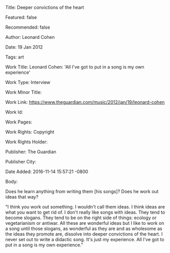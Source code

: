 Title: Deeper convictions of the heart

Featured: false

Recommended: false

Author: Leonard Cohen

Date: 19 Jan 2012

Tags: art

Work Title: Leonard Cohen: 'All I've got to put in a song is my own experience'

Work Type: Interview

Work Minor Title:  

Work Link: https://www.theguardian.com/music/2012/jan/19/leonard-cohen

Work Id:  

Work Pages:  

Work Rights:  Copyright

Work Rights Holder:  

Publisher:  The Guardian

Publisher City:  

Date Added: 2016-11-14 15:57:21 -0800

Body:

Does he learn anything from writing them [his songs]? Does he work out ideas that way? 

"I think you work out something. I wouldn't call them ideas. I think ideas are what you want to get rid of. I don't really like songs with ideas. They tend to become slogans. They tend to be on the right side of things: ecology or vegetarianism or antiwar. All these are wonderful ideas but I like to work on a song until those slogans, as wonderful as they are and as wholesome as the ideas they promote are, dissolve into deeper convictions of the heart. I never set out to write a didactic song. It's just my experience. All I've got to put in a song is my own experience."


